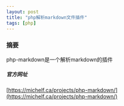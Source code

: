 ```yaml
---
layout: post
title: "php解析markdown文件插件"
tags: [php]
---
```

### 摘要
php-markdown是一个解析markdown的插件
<!--excerpt-->
##### 官方网址
[https://michelf.ca/projects/php-markdown/](https://michelf.ca/projects/php-markdown/)
